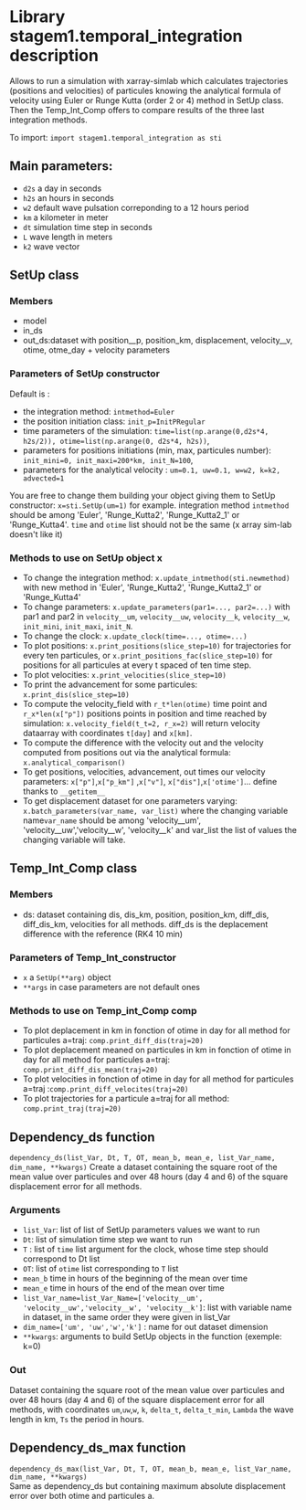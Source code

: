 # Library stagem1.temporal_integration description 
 Allows to run a simulation with xarray-simlab which calculates trajectories (positions and velocities) of particules knowing the analytical formula of velocity using Euler or Runge Kutta (order 2 or 4) method in SetUp class. Then the Temp_Int_Comp offers to compare results of the three last integration methods.

To import: `import stagem1.temporal_integration as sti`


## Main parameters:
- `d2s` a day in seconds
- `h2s` an hours in seconds
- `w2`  default wave pulsation correponding to a 12 hours period
- `km` a kilometer in meter
- `dt` simulation time step in seconds
- `L`  wave length in meters
- `k2` wave vector

## SetUp class
### Members
- model
- in_ds
- out_ds:dataset with  position__p, position_km, displacement, velocity__v, otime, otme_day + velocity parameters

### Parameters of SetUp constructor
Default is :
- the integration method: `intmethod=Euler`
- the position initiation class: `init_p=InitPRegular`
- time parameters of the simulation: `time=list(np.arange(0,d2s*4, h2s/2)), otime=list(np.arange(0, d2s*4, h2s))`, 
- parameters for positions initiations (min, max, particules number): `init_mini=0, init_maxi=200*km, init_N=100`,
- parameters for the analytical velocity : `um=0.1, uw=0.1, w=w2, k=k2, advected=1`

You are free to change them building your object giving them to SetUp constructor: `x=sti.SetUp(um=1)` for example.
integration method `intmethod` should be among 'Euler', 'Runge_Kutta2', 'Runge_Kutta2_1' or 'Runge_Kutta4'.
`time` and `otime` list should not be the same (x array sim-lab doesn't like it)

### Methods to use on SetUp object x
- To change the integration method: `x.update_intmethod(sti.newmethod)` with new method in 'Euler', 'Runge_Kutta2', 'Runge_Kutta2_1' or 'Runge_Kutta4'
- To change parameters: `x.update_parameters(par1=..., par2=...)` with par1 and par2 in `velocity__um`, `velocity__uw`, `velocity__k`, `velocity__w`, `init_mini`, `init_maxi`, `init_N`.
- To change the clock: `x.update_clock(time=..., otime=...)`
- To plot positions: `x.print_positions(slice_step=10)` for trajectories for every ten particules,  or `x.print_positions_fac(slice_step=10)` for positions for all particules at every t spaced of ten time step.
- To plot velocities: `x.print_velocities(slice_step=10)`
- To print the advancement for some particules: `x.print_dis(slice_step=10)`
- To compute the velocity_field with `r_t*len(otime)` time point and `r_x*len(x["p"])` positions points in position and time reached by simulation: `x.velocity_field(t_t=2, r_x=2)` will return velocity dataarray with coordinates `t[day]` and `x[km]`.
- To compute the difference with the velocity out and the velocity computed from positions out via the analytical formula: `x.analytical_comparison()`
- To get positions, velocities, advancement, out times our velocity parameters: `x["p"]`,`x["p_km"]` ,`x["v"]`, `x["dis"]`,`x['otime']`... define thanks to `__getitem__`
- To get displacement dataset for one parameters varying: `x.batch_parameters(var_name, var_list)` where the changing variable name`var_name` should be among 'velocity__um', 'velocity__uw','velocity__w', 'velocity__k' and var_list the list of values the changing variable will take.


## Temp_Int_Comp class
### Members
- ds: dataset containing dis, dis_km, position, position_km, diff_dis, diff_dis_km, velocities for all methods. diff_ds is the deplacement difference with the reference (RK4 10 min)

### Parameters of Temp_Int_constructor
- `x` a `SetUp(**arg)` object
- `**args` in case parameters are not default ones

### Methods to use on Temp_int_Comp comp
- To plot deplacement in km in fonction of otime in day for all method for particules a=traj: `comp.print_diff_dis(traj=20)`
- To plot deplacement meaned on particules in km in fonction of otime in day for all method for particules a=traj: `comp.print_diff_dis_mean(traj=20)`
- To plot velocities in fonction of otime in day for all method for particules a=traj :`comp.print_diff_velocites(traj=20)`
- To plot trajectories for a particule a=traj for all method: `comp.print_traj(traj=20)`

## Dependency_ds function
`dependency_ds(list_Var, Dt, T, OT, mean_b, mean_e, list_Var_name, dim_name, **kwargs)`
Create a dataset containing the square root of the mean value over particules and over 48 hours (day 4 and 6) of the square displacement error for all methods.
### Arguments
- `list_Var`: list of list of SetUp parameters values we want to run
- `Dt`: list of simulation time step we want to run
- `T` : list of `time` list argument for the clock, whose time step should correspond to Dt list
- `OT`: list of `otime` list corresponding to `T` list
- `mean_b` time in hours of the beginning of the mean over time
- `mean_e` time in hours of the end of the mean over time
- `list_Var_name=list_Var_Name=['velocity__um', 'velocity__uw','velocity__w', 'velocity__k']`: list with variable name in dataset, in the same order they were given in list_Var
- `dim_name=['um', 'uw','w','k']` : name for out dataset dimension
- `**kwargs`: arguments to build SetUp objects in the function (exemple: k=0)

### Out 
Dataset containing the square root of the mean value over particules and over 48 hours (day 4 and 6) of the square displacement error for all methods, with coordinates `um`,`uw`,`w`, `k`, `delta_t`, `delta_t_min`, `Lambda` the wave length in km, `Ts` the period in hours.

## Dependency_ds_max function
`dependency_ds_max(list_Var, Dt, T, OT, mean_b, mean_e, list_Var_name, dim_name, **kwargs)`  
Same as dependency_ds but containing maximum absolute displacement error over both otime and particules a.
